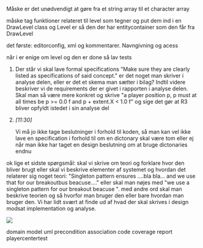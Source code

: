 Måske er det unødvendigt at gøre fra et string array til et character array



måske tag funktioner relateret til level som tegner og put dem ind i en DrawLevel class og Level er så den der har entitycontainer som den får fra DrawLevel

det første: editorconfig, xml og kommentarer. Navngivning og acess


når i er enige om level og den er done så lav tests

1.  Der står vi skal lave formal specifications "Make sure they are clearly listed as specifications of said concept." er det noget man skriver i analyse delen, eller er det et skema man sætter i bilag? Indtil videre beskriver vi de requirements der er givet i rapporten i analyse delen. Skal man så være mere konkret og skrive "a player position p, p must at all times be p >= 0.0 f and p + extent.X < 1.0 f" og sige det gør at R3 bliver opfyldt istedet i sin analyse del
    
2.  _[_11:30_]_
    
    Vi må jo ikke tage beslutninger i forhold til koden, så man kan vel ikke lave en specification i forhold til om en dictonary skal være tom eller ej når man ikke har taget en design beslutning om at bruge dictonaries endnu

ok lige et sidste spørgsmål: skal vi skrive om teori og forklare hvor den bliver brugt eller skal vi beskrive elementer af systemet og hvordan det relaterer sig noget teori: "Singleton pattern ensures ....bla bla... and we use that for our breakoutbus beacuse...." eller skal man nøjes med "we use a singleton pattern for our breakout beacuse ". med andre ord skal man beskrive teorien og så hvorfor man bruger den eller bare hvordan man bruger den. Vi har lidt svært at finde ud af hvad der skal skrives i design modsat implementation og analyse.

![](https://i.imgur.com/FFl2Cim.png)

domain model
uml
precondition
association
code coverage report
playercentertest